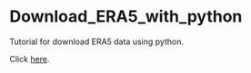 # Download_ERA5_with_python
Tutorial for download ERA5 data using python.

Click [here](https://github.com/joaohenry23/Download_ERA5_with_python/blob/main/tutorial_download_ERA5.ipynb).

